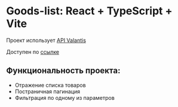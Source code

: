 # Goods-list: React + TypeScript + Vite

Проект использует [API Valantis](http://api.valantis.store:40000/)

Доступен по [ссылке](https://MickKrishtopa.github.io/goods-list/)

## Функциональность проекта:

- Отражение списка товаров
- Постраничная пагинация
- Фильтрация по одному из параметров
